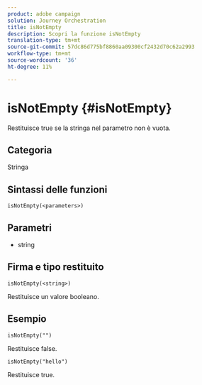 ```yaml
---
product: adobe campaign
solution: Journey Orchestration
title: isNotEmpty
description: Scopri la funzione isNotEmpty
translation-type: tm+mt
source-git-commit: 57dc86d775bf8860aa09300cf2432d70c62a2993
workflow-type: tm+mt
source-wordcount: '36'
ht-degree: 11%

---
```



# isNotEmpty {#isNotEmpty}

Restituisce true se la stringa nel parametro non è vuota.

## Categoria

Stringa

## Sintassi delle funzioni

`isNotEmpty(<parameters>)`

## Parametri

* string

## Firma e tipo restituito

`isNotEmpty(<string>)`

Restituisce un valore booleano.

## Esempio

`isNotEmpty("")`

Restituisce false.

`isNotEmpty("hello")`

Restituisce true.
